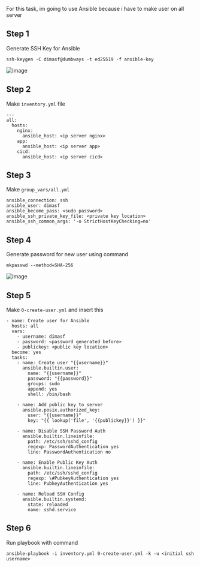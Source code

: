 For this task, im going to use Ansible because i have to make user on all server

## Step 1

Generate SSH Key for Ansible

```
ssh-keygen -C dimasf@dumbways -t ed25519 -f ansible-key 
```

![image](https://user-images.githubusercontent.com/67664879/192203742-b68a2727-b9f1-45d2-aeae-c6a5cae2eab6.png)

## Step 2

Make `inventory.yml` file

```
---
all:
  hosts:
    nginx:
      ansible_host: <ip server nginx>
    app:
      ansible_host: <ip server app>
    cicd:
      ansible_host: <ip server cicd>

```

## Step 3

Make `group_vars/all.yml`

```
ansible_connection: ssh
ansible_user: dimasf
ansible_become_pass: <sudo password>
ansible_ssh_private_key_file: <private key location>
ansible_ssh_common_args: '-o StrictHostKeyChecking=no'
```

## Step 4

Generate password for new user using command
```
mkpasswd --method=SHA-256
```
![image](https://user-images.githubusercontent.com/67664879/192205311-c8a561e7-1479-4a22-8267-e5ad39abe826.png)

## Step 5

Make `0-create-user.yml` and insert this
```
- name: Create user for Ansible
  hosts: all
  vars:
    - username: dimasf
    - password: <password generated before>
    - publickey: <public key location>
  become: yes
  tasks:
    - name: Create user "{{username}}"
      ansible.builtin.user:
        name: "{{username}}"
        password: "{{password}}"
        groups: sudo
        append: yes
        shell: /bin/bash
    
    - name: Add public key to server
      ansible.posix.authorized_key:
        user: "{{username}}"
        key: "{{ lookup('file', '{{publickey}}') }}"

    - name: Disable SSH Password Auth
      ansible.builtin.lineinfile:
        path: /etc/ssh/sshd_config
        regexp: PasswordAuthentication yes
        line: PasswordAuthentication no

    - name: Enable Public Key Auth
      ansible.builtin.lineinfile:
        path: /etc/ssh/sshd_config
        regexp: \#PubkeyAuthentication yes
        line: PubkeyAuthentication yes

    - name: Reload SSH Config
      ansible.builtin.systemd:
        state: reloaded
        name: sshd.service
```

## Step 6

Run playbook with command
```
ansible-playbook -i inventory.yml 0-create-user.yml -k -u <initial ssh username>
```
